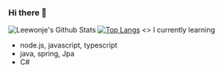 ### Hi there 👋

![Leewonje's Github Stats](https://github-readme-stats.vercel.app/api?username=leewonje418&show_icons=true)
[![Top Langs](https://github-readme-stats.vercel.app/api/top-langs/?username=leewonje418&layout=compact)](https://github.com/anuraghazra/github-readme-stats)
<>
I currently learning
  - node.js, javascript, typescript
  - java, spring, Jpa
  - C#
